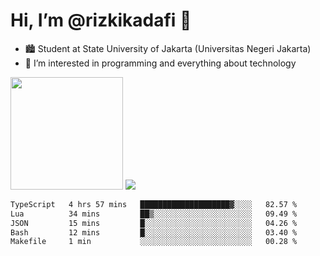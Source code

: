 # Hi, I’m @rizkikadafi 👋
- 🏙 Student at State University of Jakarta (Universitas Negeri Jakarta)
- 👀 I’m interested in programming and everything about technology
<img height="180em" src="https://github-readme-stats.vercel.app/api?username=rizkikadafi&show_icons=true&hide_border=true&&count_private=true&include_all_commits=true" />
<img src="https://github-readme-stats.vercel.app/api/top-langs/?username=rizkikadafi&show_icons=true&hide_border=true&&count_private=true&include_all_commits=true" />

<!--START_SECTION:waka-->

```txt
TypeScript   4 hrs 57 mins   ████████████████████▓░░░░   82.57 %
Lua          34 mins         ██▒░░░░░░░░░░░░░░░░░░░░░░   09.49 %
JSON         15 mins         █░░░░░░░░░░░░░░░░░░░░░░░░   04.26 %
Bash         12 mins         █░░░░░░░░░░░░░░░░░░░░░░░░   03.40 %
Makefile     1 min           ░░░░░░░░░░░░░░░░░░░░░░░░░   00.28 %
```

<!--END_SECTION:waka-->

<!---
rizkikadafi/rizkikadafi is a ✨ special ✨ repository because its `README.md` (this file) appears on your GitHub profile.
You can click the Preview link to take a look at your changes.
--->
